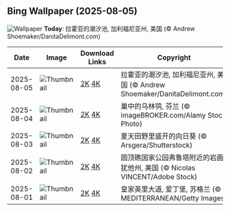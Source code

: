 
  ## Bing Wallpaper (2025-08-05)
  ![Wallpaper](https://cn.bing.com/th?id=OHR.CaliforniaTidepool_ZH-CN6273815361_UHD.jpg&w=1024) **Today**: 拉霍亚的潮汐池‌, 加利福尼亚州, 美国 (© Andrew Shoemaker/DanitaDelimont.com)
  


  | Date       | Image      | Download Links    | Copyright    |
  |------------|------------|-------------------|--------------|
  | 2025-08-05 | ![Thumbnail](https://cn.bing.com/th?id=OHR.CaliforniaTidepool_ZH-CN6273815361_UHD.jpg&w=384&h=216) | [2K](https://cn.bing.com/th?id=OHR.CaliforniaTidepool_ZH-CN6273815361_UHD.jpg&w=2560&h=1440) [4K](https://cn.bing.com/th?id=OHR.CaliforniaTidepool_ZH-CN6273815361_UHD.jpg&w=3840&h=2160) | 拉霍亚的潮汐池‌, 加利福尼亚州, 美国 (© Andrew Shoemaker/DanitaDelimont.com) |
  | 2025-08-04 | ![Thumbnail](https://cn.bing.com/th?id=OHR.LaplandOwl_ZH-CN6070251232_UHD.jpg&w=384&h=216) | [2K](https://cn.bing.com/th?id=OHR.LaplandOwl_ZH-CN6070251232_UHD.jpg&w=2560&h=1440) [4K](https://cn.bing.com/th?id=OHR.LaplandOwl_ZH-CN6070251232_UHD.jpg&w=3840&h=2160) | 巢中的乌林鸮, 芬兰 (© imageBROKER.com/Alamy Stock Photo) |
  | 2025-08-03 | ![Thumbnail](https://cn.bing.com/th?id=OHR.HappySunflower_ZH-CN5840993161_UHD.jpg&w=384&h=216) | [2K](https://cn.bing.com/th?id=OHR.HappySunflower_ZH-CN5840993161_UHD.jpg&w=2560&h=1440) [4K](https://cn.bing.com/th?id=OHR.HappySunflower_ZH-CN5840993161_UHD.jpg&w=3840&h=2160) | 夏天田野里盛开的向日葵 (© Arsgera/Shutterstock) |
  | 2025-08-02 | ![Thumbnail](https://cn.bing.com/th?id=OHR.FruitaPetroglyphs_ZH-CN5423905955_UHD.jpg&w=384&h=216) | [2K](https://cn.bing.com/th?id=OHR.FruitaPetroglyphs_ZH-CN5423905955_UHD.jpg&w=2560&h=1440) [4K](https://cn.bing.com/th?id=OHR.FruitaPetroglyphs_ZH-CN5423905955_UHD.jpg&w=3840&h=2160) | 圆顶礁国家公园弗鲁塔附近的岩画, 犹他州, 美国 (© Nicolas VINCENT/Adobe Stock) |
  | 2025-08-01 | ![Thumbnail](https://cn.bing.com/th?id=OHR.EdinburghFringe_ZH-CN5243292664_UHD.jpg&w=384&h=216) | [2K](https://cn.bing.com/th?id=OHR.EdinburghFringe_ZH-CN5243292664_UHD.jpg&w=2560&h=1440) [4K](https://cn.bing.com/th?id=OHR.EdinburghFringe_ZH-CN5243292664_UHD.jpg&w=3840&h=2160) | 皇家英里大道, 爱丁堡, 苏格兰 (© MEDITERRANEAN/Getty Images) |